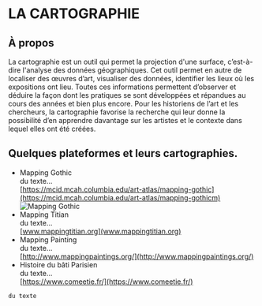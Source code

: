 # LA CARTOGRAPHIE
## À propos
La cartographie est un outil qui permet la projection d'une surface, c’est-à-dire l'analyse des données géographiques. Cet outil permet en autre de localiser des œuvres d’art, visualiser des données, identifier les lieux où les expositions ont lieu. Toutes ces informations permettent d’observer et déduire la façon dont les pratiques se sont développées et répandues au cours des années et bien plus encore. Pour les historiens de l’art et les chercheurs, la cartographie favorise la recherche qui leur donne la possibilité d’en apprendre davantage sur les artistes et le contexte dans lequel elles ont été créées.


## Quelques plateformes et leurs cartographies.
- Mapping Gothic    
du texte...  
[https://mcid.mcah.columbia.edu/art-atlas/mapping-gothic](https://mcid.mcah.columbia.edu/art-atlas/mapping-gothicm)  
![Mapping Gothic](http://imageresources.weebly.com/uploads/1/3/0/2/13020350/4079547_orig.jpg)
- Mapping Titian   
du texte...  
[www.mappingtitian.org](www.mappingtitian.org)
- Mapping Painting  
du texte...  
[http://www.mappingpaintings.org/](http://www.mappingpaintings.org/)
- Histoire du bâti Parisien    
du texte...  
[https://www.comeetie.fr/](https://www.comeetie.fr/)



```
du texte
```
<!---
arianned/arianned is a ✨ special ✨ repository because its `README.md` (this file) appears on your GitHub profile.
You can click the Preview link to take a look at your changes.
--->
